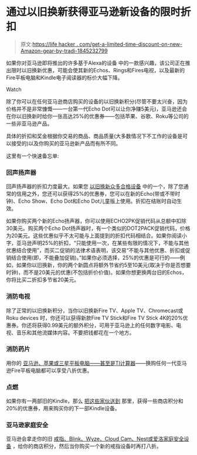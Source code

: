 # 通过以旧换新获得亚马逊新设备的限时折扣

> 原文:[https://life hacker . com/get-a-limited-time-discount-on-new-Amazon-gear-by-tradi-1845232799](https://lifehacker.com/get-a-limited-time-discount-on-new-amazon-gear-by-tradi-1845232799)

如果你对亚马逊即将推出的许多基于Alexa的设备 中的一款感兴趣，该公司正在推出限时以旧换新优惠，可能会使其新的Echos、Rings和Fires电视，以及最新的Fire平板电脑和Kindle电子阅读器的标价大幅下降。

Watch

除了你可以在任何亚马逊商店购买的设备的以旧换新积分(尽管不要太兴奋，因为价格并不是非常慷慨——一台第一代Echo Dot可以让你净赚5美元)，亚马逊还会在你以旧换新时给你一张高达25%的优惠券——包括苹果、谷歌、Roku等公司的一些非亚马逊产品。

具体的折扣和奖金根据你交易的商品、商品质量(大多数情况下不工作的设备是可以接受的)以及你购买的亚马逊新产品而有所不同。

这里有一个快速备忘单:

### 回声扬声器

回声扬声器的折扣力度最大。如果您 [以旧换新众多合格设备](https://www.amazon.com/b/?asc_campaign=InlineText&asc_refurl=https://lifehacker.com/get-a-limited-time-discount-on-new-amazon-gear-by-tradi-1845232799&asc_source=&mnsid=mbnx33-20&node=17316686011&tag=kinjalifehackerlink-20) 中的一个，除了您通常的信用之外，您还可以获得25%的优惠券，您可以在新的Echo(带或不带时钟)、Echo Show、Echo Dot和Echo Dot儿童版上使用。折扣在结账时自动生效。

如果你购买两个新的Echo扬声器，你可以使用ECHO2PK促销代码从总额中扣除30美元。购买两个Echo Dot扬声器时，有一个类似的DOT2PACK促销代码，价格为20美元。这些优惠似乎不太可能与上面提到的折扣代码相结合。如果你阅读小字，亚马逊声明25%的折扣，“只能使用一次，在某些有限的情况下，不能与其他优惠结合使用”，而买二促销的法律术语表明，该交易“不能与其他优惠、折扣或促销结合使用(即，不能叠加促销)。”如果你必须选择，25%的优惠是可行的——例如，如果你以旧换新，你的两个新圆点将额外节省约5至10美元(取决于你是否想要时钟)，而不是20美元的优惠(不包括折价价值)。如果你想更换两台旧的Echos，你将比买二折扣多节省20美元。

### 消防电视

除了正常的以旧换新积分，当你以旧换新Fire TV、Apple TV、Chromecast或Roku devices 时，你还可以获得新款Fire TV Stick和Fire TV Stick 4K的20%优惠券。你还将获得0.99美元的额外积分，可用于亚马逊上的任何数字电影、电视、音乐和其他流媒体内容。不要把钱都花在一个地方。

### 消防药片

用你的 [亚马逊、苹果或三星平板电脑——甚至是TI计算器](https://www.amazon.com/b/ref=s9_acss_bw_sc_odstilph_ah_s1_w?asc_campaign=InlineText&asc_refurl=https://lifehacker.com/get-a-limited-time-discount-on-new-amazon-gear-by-tradi-1845232799&asc_source=&ie=UTF8&mnsid=mbnx33-20&node=10825011011&tag=kinjalifehackerlink-20)——换购任何一代亚马逊Fire平板电脑都可以享受八折优惠。

### 点燃

如果你有一两部旧的Kindle，那么 [把这些家伙送到](https://www.amazon.com/b/ref=s9_acss_bw_sc_odstilph_ah_s0_w?asc_campaign=InlineText&asc_refurl=https://lifehacker.com/get-a-limited-time-discount-on-new-amazon-gear-by-tradi-1845232799&asc_source=&ie=UTF8&mnsid=mbnx33-20&node=10825010011&tag=kinjalifehackerlink-20) 那里，获得一些商店积分和20%的优惠券，用来购买你的下一部Kindle设备。

### 亚马逊家庭安全

亚马逊会拿走你的旧 [戒指、Blink、Wyze、Cloud Cam、Nest或爱洛家庭安全设备](https://www.amazon.com/b/ref=s9_acss_bw_sc_odstilph_ah_s4_w?asc_campaign=InlineText&asc_refurl=https://lifehacker.com/get-a-limited-time-discount-on-new-amazon-gear-by-tradi-1845232799&asc_source=&ie=UTF8&mnsid=mbnx33-20&node=19880845011&tag=kinjalifehackerlink-20) ，给你的商店积分，然后当你购买一个新的戒指设备时再打八折。